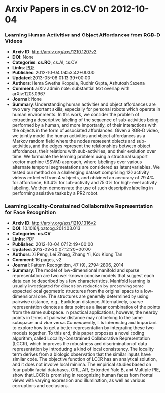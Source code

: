 # Arxiv Papers in cs.CV on 2012-10-04
### Learning Human Activities and Object Affordances from RGB-D Videos
- **Arxiv ID**: http://arxiv.org/abs/1210.1207v2
- **DOI**: None
- **Categories**: **cs.RO**, cs.AI, cs.CV
- **Links**: [PDF](http://arxiv.org/pdf/1210.1207v2)
- **Published**: 2012-10-04 04:53:42+00:00
- **Updated**: 2013-05-06 01:13:39+00:00
- **Authors**: Hema Swetha Koppula, Rudhir Gupta, Ashutosh Saxena
- **Comment**: arXiv admin note: substantial text overlap with arXiv:1208.0967
- **Journal**: None
- **Summary**: Understanding human activities and object affordances are two very important skills, especially for personal robots which operate in human environments. In this work, we consider the problem of extracting a descriptive labeling of the sequence of sub-activities being performed by a human, and more importantly, of their interactions with the objects in the form of associated affordances. Given a RGB-D video, we jointly model the human activities and object affordances as a Markov random field where the nodes represent objects and sub-activities, and the edges represent the relationships between object affordances, their relations with sub-activities, and their evolution over time. We formulate the learning problem using a structural support vector machine (SSVM) approach, where labelings over various alternate temporal segmentations are considered as latent variables. We tested our method on a challenging dataset comprising 120 activity videos collected from 4 subjects, and obtained an accuracy of 79.4% for affordance, 63.4% for sub-activity and 75.0% for high-level activity labeling. We then demonstrate the use of such descriptive labeling in performing assistive tasks by a PR2 robot.



### Learning Locality-Constrained Collaborative Representation for Face Recognition
- **Arxiv ID**: http://arxiv.org/abs/1210.1316v2
- **DOI**: 10.1016/j.patcog.2014.03.013
- **Categories**: **cs.CV**
- **Links**: [PDF](http://arxiv.org/pdf/1210.1316v2)
- **Published**: 2012-10-04 07:12:49+00:00
- **Updated**: 2013-03-30 07:12:30+00:00
- **Authors**: Xi Peng, Lei Zhang, Zhang Yi, Kok Kiong Tan
- **Comment**: 16 pages, v2
- **Journal**: Pattern Recognition, 47 (9), 2794-2806, 2014
- **Summary**: The model of low-dimensional manifold and sparse representation are two well-known concise models that suggest each data can be described by a few characteristics. Manifold learning is usually investigated for dimension reduction by preserving some expected local geometric structures from the original space to a low-dimensional one. The structures are generally determined by using pairwise distance, e.g., Euclidean distance. Alternatively, sparse representation denotes a data point as a linear combination of the points from the same subspace. In practical applications, however, the nearby points in terms of pairwise distance may not belong to the same subspace, and vice versa. Consequently, it is interesting and important to explore how to get a better representation by integrating these two models together. To this end, this paper proposes a novel coding algorithm, called Locality-Constrained Collaborative Representation (LCCR), which improves the robustness and discrimination of data representation by introducing a kind of local consistency. The locality term derives from a biologic observation that the similar inputs have similar code. The objective function of LCCR has an analytical solution, and it does not involve local minima. The empirical studies based on four public facial databases, ORL, AR, Extended Yale B, and Multiple PIE, show that LCCR is promising in recognizing human faces from frontal views with varying expression and illumination, as well as various corruptions and occlusions.



